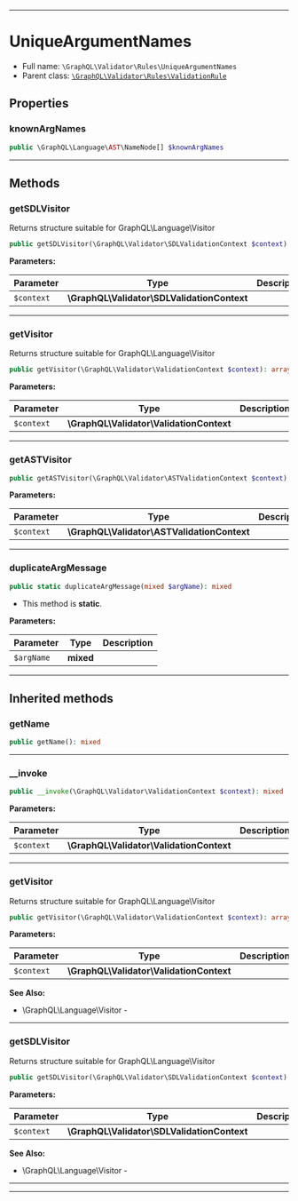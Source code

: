 ***

# UniqueArgumentNames





* Full name: `\GraphQL\Validator\Rules\UniqueArgumentNames`
* Parent class: [`\GraphQL\Validator\Rules\ValidationRule`](./ValidationRule.md)



## Properties


### knownArgNames



```php
public \GraphQL\Language\AST\NameNode[] $knownArgNames
```






***

## Methods


### getSDLVisitor

Returns structure suitable for GraphQL\Language\Visitor

```php
public getSDLVisitor(\GraphQL\Validator\SDLValidationContext $context): array
```








**Parameters:**

| Parameter | Type | Description |
|-----------|------|-------------|
| `$context` | **\GraphQL\Validator\SDLValidationContext** |  |




***

### getVisitor

Returns structure suitable for GraphQL\Language\Visitor

```php
public getVisitor(\GraphQL\Validator\ValidationContext $context): array
```








**Parameters:**

| Parameter | Type | Description |
|-----------|------|-------------|
| `$context` | **\GraphQL\Validator\ValidationContext** |  |




***

### getASTVisitor



```php
public getASTVisitor(\GraphQL\Validator\ASTValidationContext $context): mixed
```








**Parameters:**

| Parameter | Type | Description |
|-----------|------|-------------|
| `$context` | **\GraphQL\Validator\ASTValidationContext** |  |




***

### duplicateArgMessage



```php
public static duplicateArgMessage(mixed $argName): mixed
```



* This method is **static**.




**Parameters:**

| Parameter | Type | Description |
|-----------|------|-------------|
| `$argName` | **mixed** |  |




***


## Inherited methods


### getName



```php
public getName(): mixed
```











***

### __invoke



```php
public __invoke(\GraphQL\Validator\ValidationContext $context): mixed
```








**Parameters:**

| Parameter | Type | Description |
|-----------|------|-------------|
| `$context` | **\GraphQL\Validator\ValidationContext** |  |




***

### getVisitor

Returns structure suitable for GraphQL\Language\Visitor

```php
public getVisitor(\GraphQL\Validator\ValidationContext $context): array
```








**Parameters:**

| Parameter | Type | Description |
|-----------|------|-------------|
| `$context` | **\GraphQL\Validator\ValidationContext** |  |



**See Also:**

* \GraphQL\Language\Visitor - 

***

### getSDLVisitor

Returns structure suitable for GraphQL\Language\Visitor

```php
public getSDLVisitor(\GraphQL\Validator\SDLValidationContext $context): array
```








**Parameters:**

| Parameter | Type | Description |
|-----------|------|-------------|
| `$context` | **\GraphQL\Validator\SDLValidationContext** |  |



**See Also:**

* \GraphQL\Language\Visitor - 

***


***

